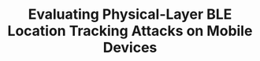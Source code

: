 ---
layout: publication
title: Evaluating Physical-Layer BLE Location Tracking Attacks on Mobile Devices
short_title: Evaluating Physical-Layer BLE Location Tracking Attacks on Mobile Devices
authors: H Givehchian, N Bhaskar, ER Herrera, HRL Soto, C Dameff, D Bharadia, A Schulman,
conference: IEEE Symposium on Security and Privacy 2022 -- Acceptance rate 14.7% (36
  papers accepted out of 244 submitted)
confurl: https://doi.ieeecomputersociety.org/10.1109/SP46214.2022.00030
paper: /files/papers/sp-22.pdf
tags: Uncategorized
extra: <a href="https://wcsng.ucsd.edu/publications">my group</a>
---
